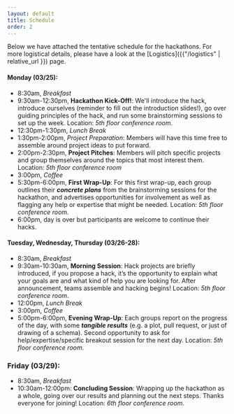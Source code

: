 ```yaml
---
layout: default
title: Schedule
order: 2
---
```


<!-- <iframe src="https://calendar.google.com/calendar/embed?showPrint=0&amp;showTabs=0&amp;showCalendars=0&amp;mode=WEEK&amp;height=600&amp;wkst=2&amp;bgcolor=%23FFFFFF&amp;src=0ujnioafemp280grr4vmt53488%40group.calendar.google.com&amp;color=%2328754E&amp;ctz=America%2FNew_York&dates=20190318%2F20190322" style="border-width:0" width="800" height="600" frameborder="0" scrolling="no"></iframe> -->

Below we have attached the tentative schedule for the hackathons. For more logistical details, please have a look at the [Logistics]({{"/logistics" | relative_url }}) page. 

#### Monday (03/25):
- 8:30am, *Breakfast*
- 9:30am-12:30pm, **Hackathon Kick-Off!**: We'll introduce the hack, introduce ourselves (reminder to fill out the introduction slides!), go over guiding principles of the hack, and run some brainstorming sessions to set up the week. Location: *5th floor conference room*.
- 12:30pm-1:30pm, *Lunch Break*
- 1:30pm-2:00pm, *Project Preparation*: Members will have this time free to assemble around project ideas to put forward.
- 2:00pm-2:30pm, **Project Pitches**: Members will pitch specific projects and group themselves around the topics that most interest them. Location: *5th floor conference room*
- 3:00pm, *Coffee*
- 5:30pm-6:00pm, **First Wrap-Up**: For this first wrap-up, each group outlines their ***concrete plans*** from the brainstorming sessions for the hackathon, and advertises opportunities for involvement as well as flagging any help or expertise that might be needed. Location: *5th floor conference room*.
- 6:00pm, day is over but participants are welcome to continue their hacks.

#### Tuesday, Wednesday, Thursday (03/26-28):
- 8:30am, *Breakfast*
- 9:30am-10:30am, **Morning Session**: Hack projects are briefly introduced, if you propose a hack, it’s the opportunity to explain what your goals are and what kind of help you are looking for. After announcement, teams assemble and hacking begins! Location: *5th floor conference room*.
- 12:00pm, *Lunch Break*
- 3:00pm, *Coffee*
- 5:00pm-6:00pm, **Evening Wrap-Up**: Each groups report on the progress of the day, with some ***tangible results*** (e.g. a plot, pull request, or just of drawing of a schema). Second opportunity to ask for help/expertise/specific breakout session for the next day. Location: *5th floor conference room*.

### Friday (03/29):
- 8:30am, *Breakfast*
- 10:30am-12:00pm: **Concluding Session**: Wrapping up the hackathon as a whole, going over our results and planning out the next steps. Thanks everyone for joining! Location: *6th floor conference room*.
